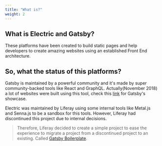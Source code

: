 ```yaml
---
title: "What is?"
weight: 2
---
```


## What is Electric and Gatsby?
These platforms have been created to build static pages and help developers to create amazing websites using an established Front End architecture.

## So, what the status of this platforms?
Gatsby is maintained by a powerful community and it's made by super community-backed tools like React and GraphQL. Actually(November 2018) a lot of websites were built using this tool, check this [link](https://www.gatsbyjs.org/showcase/) for Gatsby's showcase.

Electric was maintained by Liferay using some internal tools like Metal.js and Senna.js to be a sandbox for this tools. However, Liferay had discontinued this project due to internal decisions.

> Therefore, Liferay decided to create a simple project to ease the experience to migrate a project from a discontinued project to an existing. Called [Gatsby Boilerplate](https://www.github.com/diegonvs/gatsby-boilerplate).
